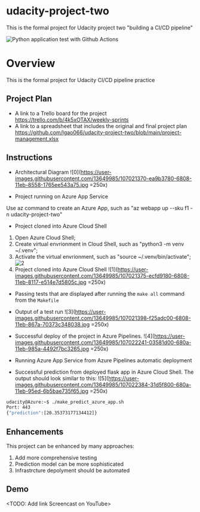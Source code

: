 # udacity-project-two
This is the formal project for Udacity project two "building a CI/CD pipeline"

![Python application test with Github Actions](https://github.com/lgao066/udacity-project-two/workflows/Python%20application%20test%20with%20Github%20Actions/badge.svg)

# Overview

This is the formal project for Udacity CI/CD pipeline practice

## Project Plan

* A link to a Trello board for the project
https://trello.com/b/4k5xOTAX/weekly-sprints
* A link to a spreadsheet that includes the original and final project plan
https://github.com/lgao066/udacity-project-two/blob/main/project-management.xlsx

## Instructions

* Architectural Diagram
![0](https://user-images.githubusercontent.com/13649985/107021370-ea9b3780-6808-11eb-8558-1765ee543a75.jpg =250x)

* Project running on Azure App Service

Use az command to create an Azure App, such as "az webapp up --sku f1 -n udacity-project-two"

* Project cloned into Azure Cloud Shell
1. Open Azure Cloud Shell;
2. Create virtual envrionment in Cloud Shell, such as "python3 -m venv ~/.venv";
3. Activate the virtual envrionment, such as "source ~/.venv/bin/activate";
![2](https://user-images.githubusercontent.com/13649985/107021396-f129af00-6808-11eb-9006-d9918e36f2ce.jpg)
4. Project cloned into Azure Cloud Shell
![1](https://user-images.githubusercontent.com/13649985/107021375-ecfd9180-6808-11eb-8117-e514e7d5805c.jpg =250x)

* Passing tests that are displayed after running the `make all` command from the `Makefile`

* Output of a test run
![3](https://user-images.githubusercontent.com/13649985/107021398-f25adc00-6808-11eb-867a-70373c348038.jpg =250x)

* Successful deploy of the project in Azure Pipelines.
![4](https://user-images.githubusercontent.com/13649985/107022241-03581d00-680a-11eb-985a-4492f7bc3265.jpg =250x)

* Running Azure App Service from Azure Pipelines automatic deployment

* Successful prediction from deployed flask app in Azure Cloud Shell. 
The output should look similar to this:
![5](https://user-images.githubusercontent.com/13649985/107022384-31d5f800-680a-11eb-95ed-6b5bae735f65.jpg =250x)

```bash
udacity@Azure:~$ ./make_predict_azure_app.sh
Port: 443
{"prediction":[20.35373177134412]}
```

> 

## Enhancements

This project can be enhanced by many approaches:
1. Add more comprehensive testing
2. Prediction model can be more sophisticated
3. Infrastrcture depolyment should be automated

## Demo 

<TODO: Add link Screencast on YouTube>
